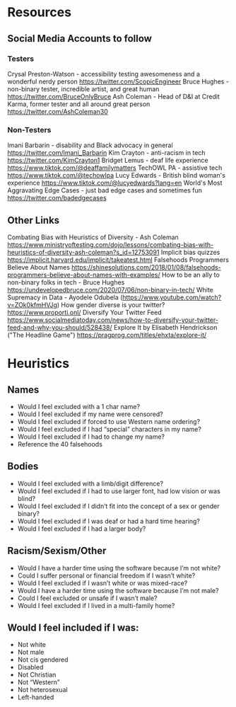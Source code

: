 # Resources

## Social Media Accounts to follow

### Testers
Crysal Preston-Watson - accessibility testing awesomeness and a wonderful nerdy person https://twitter.com/ScopicEngineer
Bruce Hughes - non-binary tester, incredible artist, and great human https://twitter.com/BruceOnlyBruce
Ash Coleman - Head of D&I at Credit Karma, former tester and all around great person https://twitter.com/AshColeman30

### Non-Testers
Imani Barbarin - disability and Black advocacy in general https://twitter.com/Imani_Barbarin
Kim Crayton - anti-racism in tech https://twitter.com/KimCrayton1
Bridget Lemus - deaf life experience https://www.tiktok.com/@deaffamilymatters
TechOWL PA - assistive tech https://www.tiktok.com/@techowlpa
Lucy Edwards - British blind woman's experience https://www.tiktok.com/@lucyedwards?lang=en
World's Most Aggravating Edge Cases - just bad edge cases and sometimes fun https://twitter.com/badedgecases

## Other Links
Combating Bias with Heuristics of Diversity - Ash Coleman https://www.ministryoftesting.com/dojo/lessons/combating-bias-with-heuristics-of-diversity-ash-coleman?s_id=12753091
Implicit bias quizzes https://implicit.harvard.edu/implicit/takeatest.html
Falsehoods Programmers Believe About Names https://shinesolutions.com/2018/01/08/falsehoods-programmers-believe-about-names-with-examples/
How to be an ally to non-binary folks in tech - Bruce Hughes https://undevelopedbruce.com/2020/07/06/non-binary-in-tech/
White Supremacy in Data - Ayodele Odubela (https://www.youtube.com/watch?v=ZOk0kfmHVJg)
How gender diverse is your twitter? https://www.proporti.onl/
Diversify Your Twitter Feed https://www.socialmediatoday.com/news/how-to-diversify-your-twitter-feed-and-why-you-should/528438/
Explore It by Elisabeth Hendrickson ("The Headline Game") https://pragprog.com/titles/ehxta/explore-it/

# Heuristics

## Names

* Would I feel excluded with a 1 char name?
* Would I feel excluded if my name were censored?
* Would I feel excluded if forced to use Western name ordering?
* Would I feel excluded if I had “special” characters in my name?
* Would I feel excluded if I had to change my name?
* Reference the 40 falsehoods

## Bodies

* Would I feel excluded with a limb/digit difference?
* Would I feel excluded if I had to use larger font, had low vision or was blind?
* Would I feel excluded if I didn’t fit into the concept of a sex or gender binary?
* Would I feel excluded if I was deaf or had a hard time hearing?
* Would I feel excluded if I had a larger body?

## Racism/Sexism/Other

* Would I have a harder time using the software because I’m not white?
* Could I suffer personal or financial freedom if I wasn’t white?
* Would I feel excluded if I wasn’t white or was mixed-race?
* Would I have a harder time using the software because I’m not male?
* Could I feel excluded or unsafe if I wasn’t male?
* Would I feel excluded if I lived in a multi-family home?

## Would I feel included if I was:

* Not white
* Not male
* Not cis gendered
* Disabled
* Not Christian
* Not “Western”
* Not heterosexual
* Left-handed